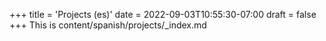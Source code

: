+++
title = 'Projects (es)'
date = 2022-09-03T10:55:30-07:00
draft = false
+++
This is content/spanish/projects/_index.md
